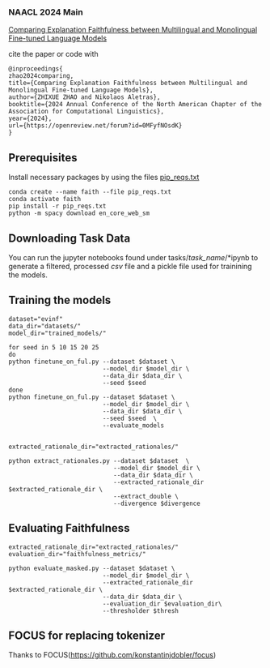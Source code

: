 ### NAACL 2024 Main
[Comparing Explanation Faithfulness between Multilingual and Monolingual Fine-tuned Language Models](https://arxiv.org/pdf/2403.12809.pdf)

cite the paper or code with
```
@inproceedings{
zhao2024comparing,
title={Comparing Explanation Faithfulness between Multilingual and Monolingual Fine-tuned Language Models},
author={ZHIXUE ZHAO and Nikolaos Aletras},
booktitle={2024 Annual Conference of the North American Chapter of the Association for Computational Linguistics},
year={2024},
url={https://openreview.net/forum?id=0MFyfNOsdK}
}
```

## Prerequisites

Install necessary packages by using the files [pip_reqs.txt](https://github.com/casszhao/BP-rationales/blob/main/pip_reqs.txt)  

```
conda create --name faith --file pip_reqs.txt
conda activate faith
pip install -r pip_reqs.txt
python -m spacy download en_core_web_sm
```

## Downloading Task Data
You can run the jupyter notebooks found under tasks/*task_name*/\*ipynb to generate a filtered, processed *csv* file and a pickle file used for trainining the models.


## Training the models

```
dataset="evinf"
data_dir="datasets/"
model_dir="trained_models/"

for seed in 5 10 15 20 25
do
python finetune_on_ful.py --dataset $dataset \
                          --model_dir $model_dir \
                          --data_dir $data_dir \
                          --seed $seed 
done
python finetune_on_ful.py --dataset $dataset \
                          --model_dir $model_dir \
                          --data_dir $data_dir \
                          --seed $seed  \
                          --evaluate_models 
```


```

extracted_rationale_dir="extracted_rationales/"

python extract_rationales.py --dataset $dataset  \
                             --model_dir $model_dir \
                             --data_dir $data_dir \
                             --extracted_rationale_dir $extracted_rationale_dir \
                             --extract_double \
                             --divergence $divergence
```


## Evaluating Faithfulness
```
extracted_rationale_dir="extracted_rationales/"
evaluation_dir="faithfulness_metrics/"

python evaluate_masked.py --dataset $dataset \
                          --model_dir $model_dir \
                          --extracted_rationale_dir $extracted_rationale_dir \
                          --data_dir $data_dir \
                          --evaluation_dir $evaluation_dir\
                          --thresholder $thresh
```


## FOCUS for replacing tokenizer
Thanks to FOCUS(https://github.com/konstantinjdobler/focus)

